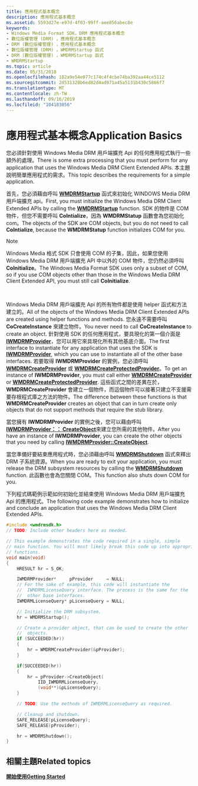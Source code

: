 ```yaml
---
title: 應用程式基本概念
description: 應用程式基本概念
ms.assetid: 5593d27e-e97d-4f03-99ff-aee856abec8e
keywords:
- Windows Media Format SDK，DRM 應用程式基本概念
- 數位版權管理 (DRM) ，應用程式基本概念
- DRM (數位版權管理) ，應用程式基本概念
- 數位版權管理 (DRM) ，WMDRMStartup 函式
- DRM (數位版權管理) ，WMDRMStartup 函式
- WMDRMStartup
ms.topic: article
ms.date: 05/31/2018
ms.openlocfilehash: 182a9e54e077c174c4f4cbe74ba392aa44ce5112
ms.sourcegitcommit: 2d531328b6ed82d4ad971a45a5131b430c5866f7
ms.translationtype: MT
ms.contentlocale: zh-TW
ms.lasthandoff: 09/16/2019
ms.locfileid: "104183056"
---
```

# <a name="application-basics"></a><span data-ttu-id="ab10a-109">應用程式基本概念</span><span class="sxs-lookup"><span data-stu-id="ab10a-109">Application Basics</span></span>

<span data-ttu-id="ab10a-110">您必須針對使用 Windows Media DRM 用戶端擴充 Api 的任何應用程式執行一些額外的處理。</span><span class="sxs-lookup"><span data-stu-id="ab10a-110">There is some extra processing that you must perform for any application that uses the Windows Media DRM Client Extended APIs.</span></span> <span data-ttu-id="ab10a-111">本主題說明簡單應用程式的需求。</span><span class="sxs-lookup"><span data-stu-id="ab10a-111">This topic describes the requirements for a simple application.</span></span>

<span data-ttu-id="ab10a-112">首先，您必須藉由呼叫 [**WMDRMStartup**](wmdrmstartup.md) 函式來初始化 WINDOWS Media DRM 用戶端擴充 api。</span><span class="sxs-lookup"><span data-stu-id="ab10a-112">First, you must initialize the Windows Media DRM Client Extended APIs by calling the [**WMDRMStartup**](wmdrmstartup.md) function.</span></span> <span data-ttu-id="ab10a-113">SDK 的物件是 COM 物件，但您不需要呼叫 **CoIntialize**，因為 **WMDRMStatup** 函數會為您初始化 com。</span><span class="sxs-lookup"><span data-stu-id="ab10a-113">The objects of the SDK are COM objects, but you do not need to call **CoIntialize**, because the **WMDRMStatup** function initializes COM for you.</span></span>

> [!Note]  
> <span data-ttu-id="ab10a-114">Windows Media 格式 SDK 只會使用 COM 的子集，因此，如果您使用 Windows Media DRM 用戶端擴充 API 中以外的 COM 物件，您仍然必須呼叫 **CoInitialize**。</span><span class="sxs-lookup"><span data-stu-id="ab10a-114">The Windows Media Format SDK uses only a subset of COM, so if you use COM objects other than those in the Windows Media DRM Client Extended API, you must still call **CoInitialize**.</span></span>

 

<span data-ttu-id="ab10a-115">Windows Media DRM 用戶端擴充 Api 的所有物件都是使用 helper 函式和方法建立的。</span><span class="sxs-lookup"><span data-stu-id="ab10a-115">All of the objects of the Windows Media DRM Client Extended APIs are created using helper functions and methods.</span></span> <span data-ttu-id="ab10a-116">您永遠不需要呼叫 **CoCreateInstance** 來建立物件。</span><span class="sxs-lookup"><span data-stu-id="ab10a-116">You never need to call **CoCreateInstance** to create an object.</span></span> <span data-ttu-id="ab10a-117">針對使用 SDK 的任何應用程式，要具現化的第一個介面是 [**IWMDRMProvider**](iwmdrmprovider.md)，您可以用它來具現化所有其他基底介面。</span><span class="sxs-lookup"><span data-stu-id="ab10a-117">The first interface to instantiate for any application that uses the SDK is [**IWMDRMProvider**](iwmdrmprovider.md), which you can use to instantiate all of the other base interfaces.</span></span> <span data-ttu-id="ab10a-118">若要取得 **IWMDRMProvider** 的實例，您必須呼叫 [**WMDRMCreateProvider**](wmdrmcreateprovider.md) 或 [**WMDRMCreateProtectedProvider**](wmdrmcreateprotectedprovider.md)。</span><span class="sxs-lookup"><span data-stu-id="ab10a-118">To get an instance of **IWMDRMProvider**, you must call either [**WMDRMCreateProvider**](wmdrmcreateprovider.md) or [**WMDRMCreateProtectedProvider**](wmdrmcreateprotectedprovider.md).</span></span> <span data-ttu-id="ab10a-119">這些函式之間的差異在於， **WMDRMCreateProvider** 會建立一個物件，而這個物件可以接著只建立不支援需要存根程式庫之方法的物件。</span><span class="sxs-lookup"><span data-stu-id="ab10a-119">The difference between these functions is that **WMDRMCreateProvider** creates an object that can in turn create only objects that do not support methods that require the stub library.</span></span>

<span data-ttu-id="ab10a-120">當您擁有 **IWMDRMProvider** 的實例之後，您可以藉由呼叫 [**IWMDRMProvider：： CreateObject**](iwmdrmprovider-createobject.md)來建立您所需的其他物件。</span><span class="sxs-lookup"><span data-stu-id="ab10a-120">After you have an instance of **IWMDRMProvider**, you can create the other objects that you need by calling [**IWMDRMProvider::CreateObject**](iwmdrmprovider-createobject.md).</span></span>

<span data-ttu-id="ab10a-121">當您準備好要結束應用程式時，您必須藉由呼叫 [**WMDRMShutdown**](wmdrmshutdown.md) 函式來釋出 DRM 子系統資源。</span><span class="sxs-lookup"><span data-stu-id="ab10a-121">When you are ready to exit your application, you must release the DRM subsystem resources by calling the [**WMDRMShutdown**](wmdrmshutdown.md) function.</span></span> <span data-ttu-id="ab10a-122">此函數也會為您關閉 COM。</span><span class="sxs-lookup"><span data-stu-id="ab10a-122">This function also shuts down COM for you.</span></span>

<span data-ttu-id="ab10a-123">下列程式碼範例示範如何初始化並結束使用 Windows Media DRM 用戶端擴充 Api 的應用程式。</span><span class="sxs-lookup"><span data-stu-id="ab10a-123">The following code example demonstrates how to initialize and conclude an application that uses the Windows Media DRM Client Extended APIs.</span></span>


```C++
#include <wmdrmsdk.h>
// TODO: Include other headers here as needed.

// This example demonstrates the code required in a single, simple
// main function. You will most likely break this code up into appropriate
// functions.
void main(void)
{
    HRESULT hr = S_OK;

    IWMDRMProvider*     pProvider     = NULL;
    // For the sake of example, this code will instantiate the
    //  IWMDRMLicenseQuery interface. The process is the same for the
    //  other base interfaces.
    IWMDRMLicenseQuery* pLicenseQuery = NULL;

    // Initialize the DRM subsystem.
    hr = WMDRMStartup();

    // Create a provider object, that can be used to create the other
    //  objects.
    if (SUCCEEDED(hr))
    {
        hr = WMDRMCreateProvider(&pProvider);
    }

    if(SUCCEEDED(hr))
    {
        hr = pProvider->CreateObject(
            IID_IWMDRMLicenseQuery, 
            (void**)&pLicenseQuery);
    }

    // TODO: Use the methods of IWMDRMLicenseQuery as required.

    // Cleanup and shutdown.
    SAFE_RELEASE(pLicenseQuery);
    SAFE_RELEASE(pProvider);

    hr = WMDRMShutdown();
}
```



## <a name="related-topics"></a><span data-ttu-id="ab10a-124">相關主題</span><span class="sxs-lookup"><span data-stu-id="ab10a-124">Related topics</span></span>

<dl> <dt>

[<span data-ttu-id="ab10a-125">**開始使用**</span><span class="sxs-lookup"><span data-stu-id="ab10a-125">**Getting Started**</span></span>](drm-getting-started.md)
</dt> </dl>

 

 




